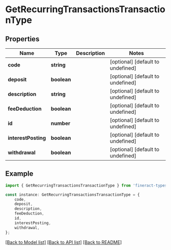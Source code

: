 # GetRecurringTransactionsTransactionType


## Properties

Name | Type | Description | Notes
------------ | ------------- | ------------- | -------------
**code** | **string** |  | [optional] [default to undefined]
**deposit** | **boolean** |  | [optional] [default to undefined]
**description** | **string** |  | [optional] [default to undefined]
**feeDeduction** | **boolean** |  | [optional] [default to undefined]
**id** | **number** |  | [optional] [default to undefined]
**interestPosting** | **boolean** |  | [optional] [default to undefined]
**withdrawal** | **boolean** |  | [optional] [default to undefined]

## Example

```typescript
import { GetRecurringTransactionsTransactionType } from 'fineract-typescript-client';

const instance: GetRecurringTransactionsTransactionType = {
    code,
    deposit,
    description,
    feeDeduction,
    id,
    interestPosting,
    withdrawal,
};
```

[[Back to Model list]](../README.md#documentation-for-models) [[Back to API list]](../README.md#documentation-for-api-endpoints) [[Back to README]](../README.md)
